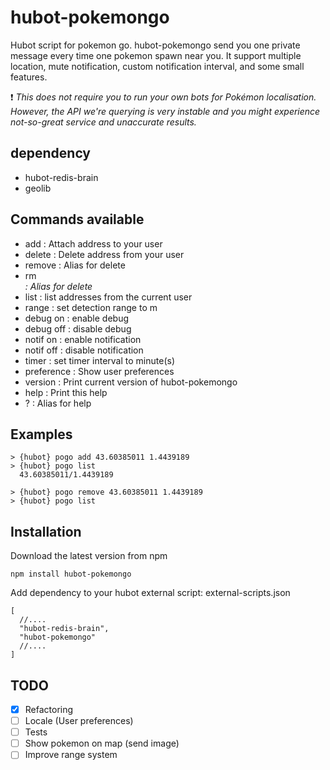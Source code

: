 # hubot-pokemongo

Hubot script for pokemon go.
hubot-pokemongo send you one private message every time one pokemon spawn near you.
It support multiple location, mute notification, custom notification interval, and some small features.

:exclamation: *This does not require you to run your own bots for Pokémon localisation. However, the API we're querying is very instable and you might experience not-so-great service and unaccurate results.*

## dependency

- hubot-redis-brain
- geolib

## Commands available

- add <lat> <long> : Attach address to your user
- delete <lat> <long> : Delete address from your user
- remove <lat> <long> : Alias for delete
- rm <address> : Alias for delete
- list : list addresses from the current user
- range <meters> : set detection range to <meters>m
- debug on : enable debug
- debug off : disable debug
- notif on : enable notification
- notif off : disable notification
- timer <minutes> : set timer interval to <minutes> minute(s)
- preference : Show user preferences 
- version : Print current version of hubot-pokemongo
- help : Print this help
- ? : Alias for help

## Examples

```
> {hubot} pogo add 43.60385011 1.4439189
> {hubot} pogo list
  43.60385011/1.4439189

> {hubot} pogo remove 43.60385011 1.4439189
> {hubot} pogo list
```

## Installation

Download the latest version from npm

```
npm install hubot-pokemongo
```
Add dependency to your hubot external script:
external-scripts.json
```
[
  //....
  "hubot-redis-brain",
  "hubot-pokemongo"
  //....
]

```


## TODO

- [x] Refactoring
- [ ] Locale (User preferences)
- [ ] Tests
- [ ] Show pokemon on map (send image)
- [ ] Improve range system
